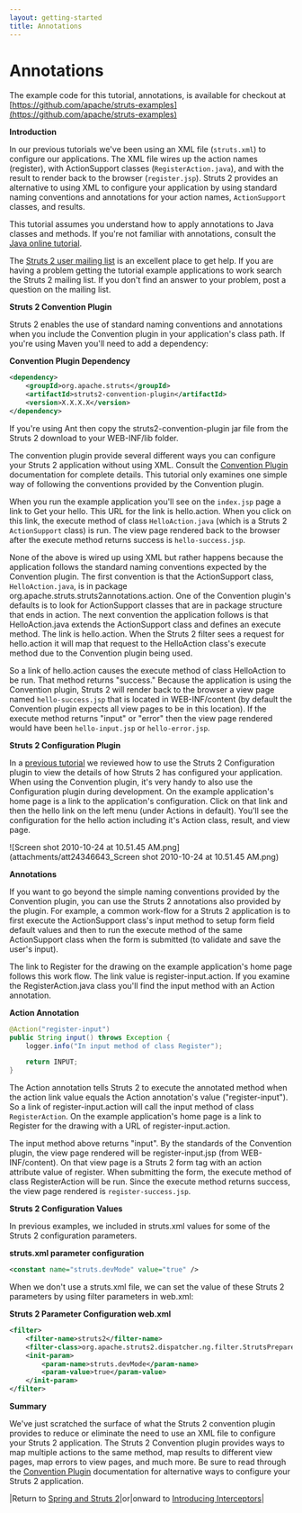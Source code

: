 ```yaml
---
layout: getting-started
title: Annotations
---
```

# Annotations

The example code for this tutorial, annotations, is available for checkout at [https://github.com/apache/struts-examples](https://github.com/apache/struts-examples)

__Introduction__

In our previous tutorials we've been using an XML file (`struts.xml`) to configure our applications. The XML file wires up the action names (register), with ActionSupport classes (`RegisterAction.java`), and with the result to render back to the browser (`register.jsp`). Struts 2 provides an alternative to using XML to configure your application by using standard naming conventions and annotations for your action names, `ActionSupport` classes, and results.

This tutorial assumes you understand how to apply annotations to Java classes and methods. If you're not familiar with annotations, consult the [Java online tutorial](http://download.oracle.com/javase/tutorial/java/javaOO/annotations.html).

The [Struts 2 user mailing list](http://struts.apache.org/mail.html) is an excellent place to get help. If you are having a problem getting the tutorial example applications to work search the Struts 2 mailing list. If you don't find an answer to your problem, post a question on the mailing list.

__Struts 2 Convention Plugin__

Struts 2 enables the use of standard naming conventions and annotations when you include the Convention plugin in your application's class path. If you're using Maven you'll need to add a dependency:

**Convention Plugin Dependency**

```xml
<dependency>
    <groupId>org.apache.struts</groupId>
    <artifactId>struts2-convention-plugin</artifactId>
    <version>X.X.X.X</version>
</dependency>
```
If you're using Ant then copy the struts2-convention-plugin jar file from the Struts 2 download to your WEB-INF/lib folder.

The convention plugin provide several different ways you can configure your Struts 2 application without using XML. Consult the [Convention Plugin](//struts.apache.org/docs/convention-plugin.html) documentation for complete details. This tutorial only examines one simple way of following the conventions provided by the Convention plugin.

When you run the example application you'll see on the `index.jsp` page a link to Get your hello. This URL for the link is hello.action. When you click on this link, the execute method of class `HelloAction.java` (which is a Struts 2 `ActionSupport` class) is run. The view page rendered back to the browser after the execute method returns success is `hello-success.jsp`.

None of the above is wired up using XML but rather happens because the application follows the standard naming conventions expected by the Convention plugin. The first convention is that the ActionSupport class, `HelloAction.java`, is in package org.apache.struts.struts2annotations.action. One of the Convention plugin's defaults is to look for ActionSupport classes that are in package structure that ends in action. The next convention the application follows is that HelloAction.java extends the ActionSupport class and defines an execute method. The link is hello.action. When the Struts 2 filter sees a request for hello.action it will map that request to the HelloAction class's execute method due to the Convention plugin being used.

So a link of hello.action causes the execute method of class HelloAction to be run. That method returns "success." Because the application is using the Convention plugin, Struts 2 will render back to the browser a view page named `hello-success.jsp` that is located in WEB-INF/content (by default the Convention plugin expects all view pages to be in this location). If the execute method returns "input" or "error" then the view page rendered would have been `hello-input.jsp` or `hello-error.jsp`.

__Struts 2 Configuration Plugin__

In a [previous tutorial](debugging-struts.html) we reviewed how to use the Struts 2 Configuration plugin to view the details of how Struts 2 has configured your application. When using the Convention plugin, it's very handy to also use the Configuration plugin during development. On the example application's home page is a link to the application's configuration. Click on that link and then the hello link on the left menu (under Actions in default). You'll see the configuration for the hello action including it's Action class, result, and view page.

![Screen shot 2010-10-24 at 10.51.45 AM.png](attachments/att24346643_Screen shot 2010-10-24 at 10.51.45 AM.png)

__Annotations__

If you want to go beyond the simple naming conventions provided by the Convention plugin, you can use the Struts 2 annotations also provided by the plugin. For example, a common work-flow for a Struts 2 application is to first execute the ActionSupport class's input method to setup form field default values and then to run the execute method of the same ActionSupport class when the form is submitted (to validate and save the user's input).

The link to Register for the drawing on the example application's home page follows this work flow. The link value is register-input.action. If you examine the RegisterAction.java class you'll find the input method with an Action annotation.

**Action Annotation**

```java
@Action("register-input")
public String input() throws Exception {
    logger.info("In input method of class Register");

    return INPUT;
}
```

The Action annotation tells Struts 2 to execute the annotated method when the action link value equals the Action annotation's value ("register-input"). So a link of register-input.action will call the input method of class `RegisterAction`. On the example application's home page is a link to Register for the drawing with a URL of register-input.action.

The input method above returns "input". By the standards of the Convention plugin, the view page rendered will be register-input.jsp (from WEB-INF/content). On that view page is a Struts 2 form tag with an action attribute value of register. When submitting the form, the execute method of class RegisterAction will be run. Since the execute method returns success, the view page rendered is `register-success.jsp`.

__Struts 2 Configuration Values__

In previous examples, we included in struts.xml values for some of the Struts 2 configuration parameters.

**struts.xml parameter configuration**

```xml
<constant name="struts.devMode" value="true" />
```

When we don't use a struts.xml file, we can set the value of these Struts 2 parameters by using filter parameters in web.xml:

**Struts 2 Parameter Configuration web.xml**

```xml
<filter>
    <filter-name>struts2</filter-name>
    <filter-class>org.apache.struts2.dispatcher.ng.filter.StrutsPrepareAndExecuteFilter</filter-class>
    <init-param>
        <param-name>struts.devMode</param-name>
        <param-value>true</param-value>
    </init-param>
</filter>
```

__Summary__

We've just scratched the surface of what the Struts 2 convention plugin provides to reduce or eliminate the need to use an XML file to configure your Struts 2 application. The Struts 2 Convention plugin provides ways to map multiple actions to the same method, map results to different view pages, map errors to view pages, and much more. Be sure to read through the [Convention Plugin](//struts.apache.org/docs/convention-plugin.html) documentation for alternative ways to configure your Struts 2 application.

|Return to [Spring and Struts 2](spring.html)|or|onward to [Introducing Interceptors](introducing-interceptors.html)|
